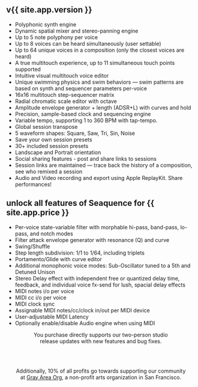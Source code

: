 
<div class="featurelist">

## v{{ site.app.version }}

  - Polyphonic synth engine
  - Dynamic spatial mixer and stereo-panning engine
  - Up to 5 note polyphony per voice
  - Up to 8 voices can be heard simultaneously (user settable)
  - Up to 64 unique voices in a composition (only the closest voices are heard)
  - A true multitouch experience, up to 11 simultaneous touch points supported
  - Intuitive visual multitouch voice editor
  - Unique swimming physics and swim behaviors — swim patterns are based on synth and sequencer parameters per-voice
  - 16x16 multitouch step-sequencer matrix
  - Radial chromatic scale editor with octave
  - Amplitude envelope generator + length (ADSR+L) with curves and hold
  - Precision, sample-based clock and sequencing engine
  - Variable tempo, supporting 1 to 360 BPM with tap-tempo.
  - Global session transpose
  - 5 waveform shapes: Square, Saw, Tri, Sin, Noise
  - Save your own session presets
  - 30+ included session presets
  - Landscape and Portrait orientation
  - Social sharing features - post and share links to sessions
  - Session links are maintained — trace back the history of a composition, see who remixed a session
  - Audio and Video recording and export using Apple ReplayKit. Share performances!

## unlock all features of Seaquence for {{ site.app.price }}

  - Per-voice state-variable filter with morphable hi-pass, band-pass, lo-pass, and notch modes
  - Filter attack envelope generator with resonance (Q) and curve
  - Swing/Shuffle
  - Step length subdivision: 1/1 to 1/64, including triplets
  - Portamento/Glide with curve editor
  - Additional monophonic voice modes: Sub-Oscillator tuned to a 5th and Detuned Unison
  - Stereo Delay effect with independent free or quantized delay time, feedback, and individual voice fx-send for lush, spacial delay effects
  - MIDI notes i/o per voice
  - MIDI cc i/o per voice
  - MIDI clock sync
  - Assignable MIDI notes/cc/clock in/out per MIDI device
  - User-adjustable MIDI Latency
  - Optionally enable/disable Audio engine when using MIDI

</div>

<center>

You purchase directly supports our two-person studio<br/> release updates with new features and bug fixes.

<br /><br />

Additionally, 10% of all profits go towards supporting our community
<br />
at <a href="http://grayarea.org/">Gray Area Org</a>, a non-profit arts organization in San Francisco.

</center>